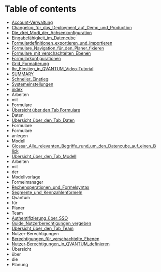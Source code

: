 # Table of contents
  - [Account-Verwaltung](./Account-Verwaltung.md)
  - [Changelog_für_das_Deployment_auf_Demo_und_Production](./Changelog_für_das_Deployment_auf_Demo_und_Production.md)
  - [Die_drei_Modi_der_Achsenkonfiguration](./Die_drei_Modi_der_Achsenkonfiguration.md)
  - [Eingabefähigkeit_im_Datencube](./Eingabefähigkeit_im_Datencube.md)
  - [Formulardefinitionen_exportieren_und_importieren](./Formulardefinitionen_exportieren_und_importieren.md)
  - [Formulare_Navigation_für_den_Planer_fixieren](./Formulare_Navigation_für_den_Planer_fixieren.md)
  - [Formulare_mit_verschachtelten_Ebenen](./Formulare_mit_verschachtelten_Ebenen.md)
  - [Formularkonfigurationen](./Formularkonfigurationen.md)
  - [Grid_Formatierung](./Grid_Formatierung.md)
  - [Ihr_Einstieg_in_QVANTUM_Video-Tutorial](./Ihr_Einstieg_in_QVANTUM_Video-Tutorial.md)
  - [SUMMARY](./SUMMARY.md)
  - [Schneller_Einstieg](./Schneller_Einstieg.md)
  - [Systemeinstellungen](./Systemeinstellungen.md)
  - [index](./index.md)
  - Arbeiten
  - mit
  - Formulare
  - [Übersicht über den Tab Formulare](./Übersicht_über_den_Tab_Formulare.md)
  - Daten
  - [Übersicht_über_den_Tab_Daten](./Daten/Übersicht_über_den_Tab_Daten.md)
  - Formulare
  - Formulare
  - anlegen
  - Modell
  - [Glossar_Alle_relevanten_Begriffe_rund_um_den_Datencube_auf_einen_Blick](./Modell/Glossar_Alle_relevanten_Begriffe_rund_um_den_Datencube_auf_einen_Blick.md)
  - [Übersicht_über_den_Tab_Modell](./Modell/Übersicht_über_den_Tab_Modell.md)
  - Arbeiten
  - mit
  - der
  - Modellvorlage
  - Formelmanager
  - [Rechenoperationen_und_Formelsyntax](./Modell/Formelmanager/Rechenoperationen_und_Formelsyntax.md)
  - [Segmente_und_Kennzahlenformeln](./Modell/Formelmanager/Segmente_und_Kennzahlenformeln.md)
  - Qvantum
  - für
  - Planer
  - Team
  - [Authentifizierung_über_SSO](./Team/Authentifizierung_über_SSO.md)
  - [Guide_Nutzerberechtigungen_vergeben](./Team/Guide_Nutzerberechtigungen_vergeben.md)
  - [Übersicht_über_den_Tab_Team](./Team/Übersicht_über_den_Tab_Team.md)
  - Nutzer-Berechtigungen
  - [Berechtigungen_für_verschachtelte_Ebenen](./Team/Nutzer-Berechtigungen/Berechtigungen_für_verschachtelte_Ebenen.md)
  - [Nutzer-Berechtigungen_in_QVANTUM_definieren](./Team/Nutzer-Berechtigungen/Nutzer-Berechtigungen_in_QVANTUM_definieren.md)
  - Übersicht
  - über
  - die
  - Planung
